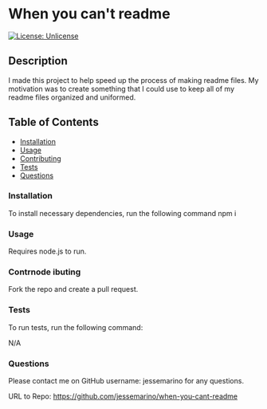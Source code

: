 # When you can't readme

[![License: Unlicense](https://img.shields.io/badge/license-Unlicense-blue.svg)](http://unlicense.org/)

## Description
I made this project to help speed up the process of making readme files. My motivation was to create something that I could use to keep all of my readme files organized and uniformed.

## Table of Contents 

- [Installation](#installation)
- [Usage](#usage)
- [Contributing](#contributing)
- [Tests](#tests)
- [Questions](#questions)

### Installation

To install necessary dependencies, run the following command
npm i 

### Usage
Requires node.js to run.


### Contrnode ibuting
Fork the repo and create a pull request.

### Tests

To run tests, run the following command:

N/A

### Questions
Please contact me on GitHub username: jessemarino for any questions. 

URL to Repo: https://github.com/jessemarino/when-you-cant-readme